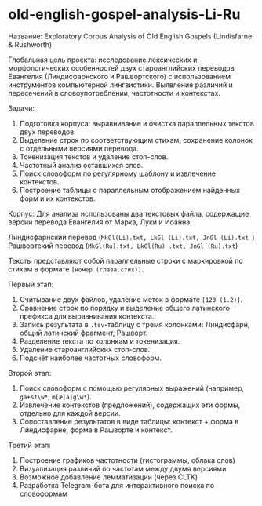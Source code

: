 # old-english-gospel-analysis-Li-Ru
Название: Exploratory Corpus Analysis of Old English Gospels (Lindisfarne & Rushworth)

Глобальная цель проекта: исследование лексических и морфологических особенностей двух староанглийских переводов Евангелия (Линдисфарнского и Рашвортского) с использованием инструментов компьютерной лингвистики. Выявление различий и пересечений в словоупотреблении, частотности и контекстах.

Задачи:
1. Подготовка корпуса: выравнивание и очистка параллельных текстов двух переводов.
2. Выделение строк по соответствующим стихам, сохранение колонок с отдельными версиями перевода.
3. Токенизация текстов и удаление стоп-слов.
4. Частотный анализ оставшихся слов.
5. Поиск словоформ по регулярному шаблону и извлечение контекстов.
6. Построение таблицы с параллельным отображением найденных форм и их контекстов.

Корпус: Для анализа использованы два текстовых файла, содержащие версии перевода Евангелия от Марка, Луки и Иоанна:

Линдисфарнский перевод (`MkGl(Li).txt, LkGl (Li).txt, JnGl (Li).txt `)
Рашвортский перевод (`MkGl(Ru).txt, LkGl(Ru) .txt, JnGl (Ru).txt`)

Тексты представляют собой параллельные строки с маркировкой по стихам в формате `[номер (глава.стих)]`. 

Первый этап:
1. Считывание двух файлов, удаление меток в формате `[123 (1.2)]`.
2. Сравнение строк по порядку и выделение общего латинского префикса для выравнивания контекста.
3. Запись результата в `.tsv`-таблицу с тремя колонками: Линдисфарн, общий латинский фрагмент, Рашворт.
4. Разделение текста по колонкам и токенизация.
5. Удаление староанглийских стоп-слов.
6. Подсчёт наиболее частотных словоформ.

Второй этап:
1. Поиск словоформ с помощью регулярных выражений (например, `ga+st\w*`, `m[æ|a]g\w*`).
2. Извлечение контекстов (предложений), содержащих эти формы, отдельно для каждой версии.
3. Сопоставление результатов в виде таблицы: контекст + форма в Линдисфарне, форма в Рашворте и контекст.

Третий этап:
1. Построение графиков частотности (гистограммы, облака слов)
2. Визуализация различий по частотам между двумя версиями
3. Возможное добавление лемматизации (через CLTK)
4. Разработка Telegram-бота для интерактивного поиска по словоформам
